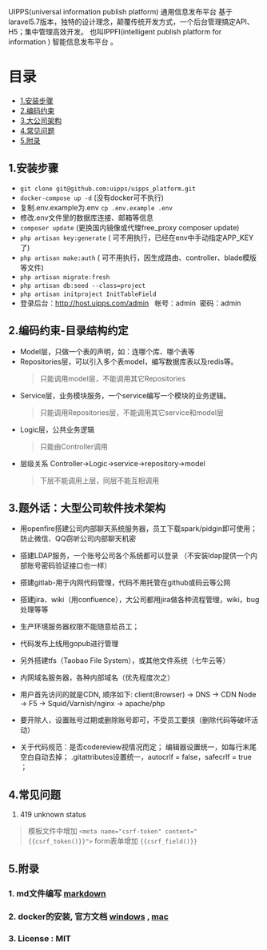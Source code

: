 UIPPS(universal information publish platform) 通用信息发布平台 基于laravel5.7版本，独特的设计理念，颠覆传统开发方式，一个后台管理搞定API、H5；集中管理高效开发。
也叫IPPFI(intelligent publish platform for information ) 智能信息发布平台 。

# 目录
- [1.安装步骤](#1安装步骤)
- [2.编码约束](#2编码约束-目录结构约定)
- [3.大公司架构](#3题外话：大型公司软件技术架构)
- [4.常见问题](#4常见问题)
- [5.附录](#5附录)


## 1.安装步骤
- `git clone git@github.com:uipps/uipps_platform.git`
- `docker-compose up -d` (没有docker可不执行)
- 复制.env.example为.env `cp .env.example .env`
- 修改.env文件里的数据库连接、邮箱等信息
- `composer update` (更换国内镜像或代理free_proxy composer update)
- `php artisan key:generate` ( 可不用执行，已经在env中手动指定APP_KEY了)
- `php artisan make:auth`    ( 可不用执行，因生成路由、controller、blade模版等文件)
- `php artisan migrate:fresh`
- `php artisan db:seed --class=project`
- `php artisan initproject InitTableField`
- 登录后台：http://host.uipps.com/admin   帐号：admin  密码：admin


## 2.编码约束-目录结构约定
- Model层，只做一个表的声明，如：连哪个库、哪个表等
- Repositories层，可以引入多个表model，编写数据库表以及redis等。
  > 只能调用model层，不能调用其它Repositories
- Service层，业务模块服务，一个service编写一个模块的业务逻辑。
  > 只能调用Repositories层，不能调用其它service和model层
- Logic层，公共业务逻辑
  > 只能由Controller调用
- 层级关系 Controller->Logic->service->repository->model
  > 下层不能调用上层，同层不能互相调用
  

## 3.题外话：大型公司软件技术架构
- 用openfire搭建公司内部聊天系统服务器，员工下载spark/pidgin即可使用；防止微信、QQ窃听公司内部聊天机密 
- 搭建LDAP服务，一个账号公司各个系统都可以登录 （不安装ldap提供一个内部账号密码验证接口也一样）
- 搭建gitlab-用于内网代码管理，代码不用托管在github或码云等公网
- 搭建jira、wiki（用confluence），大公司都用jira做各种流程管理，wiki，bug处理等等
- 生产环境服务器权限不能随意给员工；
- 代码发布上线用gopub进行管理
- 另外搭建tfs（Taobao File System），或其他文件系统（七牛云等）
- 内网域名服务器，各种内部域名（优先程度次之）
- 用户首先访问的就是CDN, 顺序如下:  client(Browser)  ->  DNS  ->  CDN Node -> F5 -> Squid/Varnish/nginx -> apache/php 
- 要开除人，设置账号过期或删除账号即可，不受员工要挟（删除代码等破坏活动）

- 关于代码规范：是否codereview视情况而定； 编辑器设置统一，如每行末尾空白自动去掉； .gitattributes设置统一，autocrlf = false，safecrlf = true ；

## 4.常见问题
1. 419 unknown status
  > 模板文件中增加 `<meta name="csrf-token" content="{{csrf_token()}}">` form表单增加 `{{csrf_field()}}`


## 5.附录
### 1. md文件编写 [markdown](https://www.appinn.com/markdown/) 
### 2. docker的安装, 官方文档 [windows](https://docs.docker.com/docker-for-windows/) , [mac](https://docs.docker.com/docker-for-mac/)
### 3. License : MIT

